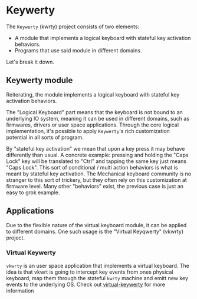 # Keywerty
The `Keywerty` (kwrty) project consists of two elements:
- A module that implements a logical keyboard with stateful key activation behaviors.
- Programs that use said module in different domains.

Let's break it down.

## Keywerty module
Reiterating, the module implements a logical keyboard with stateful key activation behaviors.

The "Logical Keyboard" part means that the keyboard is not bound to an underlying IO system, meaning it can be used in different domains, such as firmwares, drivers or user space applications.
Through the core logical implementation, it's possible to apply `Keywerty`'s rich customization potential in all sorts of program.

By "stateful key activation" we mean that upon a key press it may behave differently than usual.
A concrete example: pressing and holding the "Caps Lock" key will be translated to "Ctrl" and tapping the same key just means "Caps Lock".
This sort of conditional / multi action behaviors is what is meant by stateful key activation.
The Mechanical keyboard community is no stranger to this sort of trickery, but they often rely on this customization at firmware level.
Many other "behaviors" exist, the previous case is just an easy to grok example.


## Applications
Due to the flexible nature of the virtual keyboard module, it can be applied to different domains.
One such usage is the "Virtual Keyqwerty" (vkwrty) project.

### Virtual Keywerty
`vkwrty` is an user space application that implements a virtual keyboard.
The idea is that vkwrt is going to intercept key events from ones physical keyboard, map them through the stateful `kwrty` machine and emitt new key events to the underlying OS.
Check out [virtual-keywerty](./virtual-keywerty) for more information
